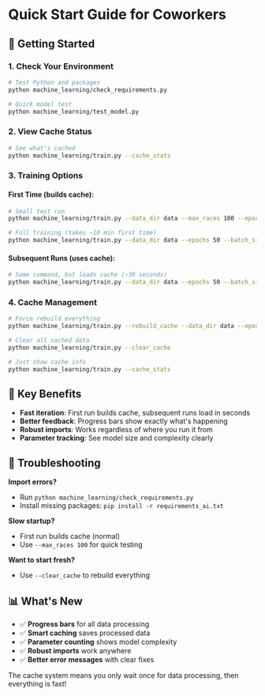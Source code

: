 # Quick Start Guide for Coworkers

## 🚀 Getting Started

### 1. **Check Your Environment**
```bash
# Test Python and packages
python machine_learning/check_requirements.py

# Quick model test
python machine_learning/test_model.py
```

### 2. **View Cache Status**
```bash
# See what's cached
python machine_learning/train.py --cache_stats
```

### 3. **Training Options**

#### First Time (builds cache):
```bash
# Small test run
python machine_learning/train.py --data_dir data --max_races 100 --epochs 1

# Full training (takes ~10 min first time)
python machine_learning/train.py --data_dir data --epochs 50 --batch_size 32
```

#### Subsequent Runs (uses cache):
```bash
# Same command, but loads cache (~30 seconds)
python machine_learning/train.py --data_dir data --epochs 50 --batch_size 32
```

### 4. **Cache Management**
```bash
# Force rebuild everything
python machine_learning/train.py --rebuild_cache --data_dir data --epochs 50

# Clear all cached data
python machine_learning/train.py --clear_cache

# Just show cache info
python machine_learning/train.py --cache_stats
```

## 🎯 Key Benefits

- **Fast iteration**: First run builds cache, subsequent runs load in seconds
- **Better feedback**: Progress bars show exactly what's happening
- **Robust imports**: Works regardless of where you run it from
- **Parameter tracking**: See model size and complexity clearly

## 🔧 Troubleshooting

**Import errors?**
- Run `python machine_learning/check_requirements.py`
- Install missing packages: `pip install -r requirements_ai.txt`

**Slow startup?**
- First run builds cache (normal)
- Use `--max_races 100` for quick testing

**Want to start fresh?**
- Use `--clear_cache` to rebuild everything

## 📊 What's New

- ✅ **Progress bars** for all data processing
- ✅ **Smart caching** saves processed data
- ✅ **Parameter counting** shows model complexity
- ✅ **Robust imports** work anywhere
- ✅ **Better error messages** with clear fixes

The cache system means you only wait once for data processing, then everything is fast!
